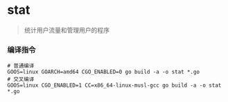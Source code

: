# stat
> 统计用户流量和管理用户的程序

### 编译指令
```shell
# 普通编译
GOOS=linux GOARCH=amd64 CGO_ENABLED=0 go build -a -o stat *.go
# 交叉编译
GOOS=linux CGO_ENABLED=1 CC=x86_64-linux-musl-gcc go build -a -o stat *.go 
```

